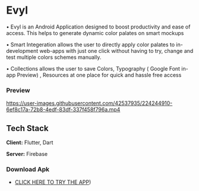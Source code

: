 # Evyl

• Evyl is an Android Application designed to boost productivity and ease of access. This helps to generate dynamic color
palates on smart mockups

• Smart Integeration allows the user to directly apply color palates to in-development web-apps with just one click without
having to try, change and test multiple colors schemes manually.

• Collections allows the user to save Colors, Typography ( Google Font in-app Preview) , Resources at one place
for quick and hassle free access

### Preview


https://user-images.githubusercontent.com/42537935/224244910-6ef8c17a-72b8-4edf-83df-337f458f796a.mp4


## Tech Stack

**Client:** Flutter, Dart

**Server:** Firebase


### Download Apk

- [CLICK HERE TO TRY THE APP](https://drive.google.com/file/d/12CKqcMeAzfuHNdhxRUIIi4LIA439Wo_3/view?usp=share_link))



